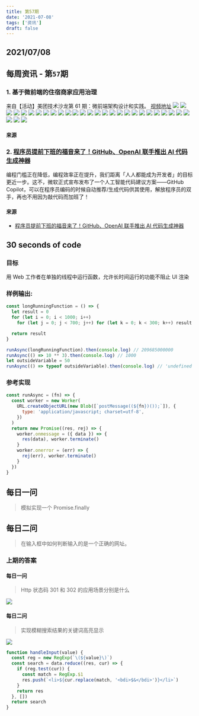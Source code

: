 ```yaml
---
title: 第57期
date: '2021-07-08'
tags: ['资讯']
draft: false
---
```


<TOCInline toc={props.toc} asDisclosure toHeading={3} />

## 2021/07/08

## 每周资讯 - 第`57`期

### 1. 基于微前端的住宿商家应用治理

来自【活动】美团技术沙龙第 61 期：微前端架构设计和实践。
[视频地址](http://mpvideo.qpic.cn/0bf2muaaiaaafeanhdw2ojqfazodarsqabaa.f10002.mp4?dis_k=fcc9f1053e8997d2cb8ee3f62c1066c1&dis_t=1625474686&spec_id=MjM5MTA1MjAxMQ%3D%3D1625474743&vid=wxv_1935460396044189704&format_id=10002)
![](https://mmbiz.qpic.cn/mmbiz_jpg/meG6Vo0Mevh5vsOfJGuAIB3Uian1xnSca411wvE5e4VqE4eDic7MO84ClvyMZN2F1AxRn1pnapksialnWwamucygg/640?wx_fmt=jpeg&tp=webp&wxfrom=5&wx_lazy=1&wx_co=1)
![](https://mmbiz.qpic.cn/mmbiz_jpg/meG6Vo0Mevh5vsOfJGuAIB3Uian1xnScafyCiamoBUGsNPA55TbKibTyFgicL2ribwrR912GpXxPHTGz003dcUz0s7g/640?wx_fmt=jpeg&tp=webp&wxfrom=5&wx_lazy=1&wx_co=1)
![](https://mmbiz.qpic.cn/mmbiz_jpg/meG6Vo0Mevh5vsOfJGuAIB3Uian1xnScaG3M0YiaibBnqXn2d8YYrwKb5BPpsyRW0gEaEjrN9OfKGUptRVKng2lDg/640?wx_fmt=jpeg&tp=webp&wxfrom=5&wx_lazy=1&wx_co=1)
![](https://mmbiz.qpic.cn/mmbiz_jpg/meG6Vo0Mevh5vsOfJGuAIB3Uian1xnScaWdvbAWbcFn9wbEKkkTt1DWS9ZMUB7IVpog8WD36lNXBhankqibprEGw/640?wx_fmt=jpeg&tp=webp&wxfrom=5&wx_lazy=1&wx_co=1)
![](https://mmbiz.qpic.cn/mmbiz_jpg/meG6Vo0Mevh5vsOfJGuAIB3Uian1xnScafjl6ImrgqF8LdkwkGX0c9hFECnibx108VOAicruKwgtL4FlrIxhlORJw/640?wx_fmt=jpeg&tp=webp&wxfrom=5&wx_lazy=1&wx_co=1)
![](https://mmbiz.qpic.cn/mmbiz_jpg/meG6Vo0Mevh5vsOfJGuAIB3Uian1xnScaXicNSRiaiahZ9KyPM8byfnr9YPLZZe4fkSnic2pf3f9ehrhSYjSkTO55kg/640?wx_fmt=jpeg&tp=webp&wxfrom=5&wx_lazy=1&wx_co=1)
![](https://mmbiz.qpic.cn/mmbiz_jpg/meG6Vo0Mevh5vsOfJGuAIB3Uian1xnSca2YCEicb7Wg7AEzoa7Xtff74dpFlkfcXx3Btp2JyYb1yKCTiaTeyq3icLg/640?wx_fmt=jpeg&tp=webp&wxfrom=5&wx_lazy=1&wx_co=1)
![](https://mmbiz.qpic.cn/mmbiz_jpg/meG6Vo0Mevh5vsOfJGuAIB3Uian1xnScarPGAIEjwqiaSUtb4bpEyP7DE0etib4xYEu9bOPlnRiamyVdtRZy9ABUDw/640?wx_fmt=jpeg&tp=webp&wxfrom=5&wx_lazy=1&wx_co=1)
![](https://mmbiz.qpic.cn/mmbiz_jpg/meG6Vo0Mevh5vsOfJGuAIB3Uian1xnScanshaqSdibAVsib7ibqCL2GuyaTqq46pt2dosrH1cDob0PwEA9tNlbMvwg/640?wx_fmt=jpeg&tp=webp&wxfrom=5&wx_lazy=1&wx_co=1)
![](https://mmbiz.qpic.cn/mmbiz_jpg/meG6Vo0Mevh5vsOfJGuAIB3Uian1xnScalXYcb1AXWxd2QguCq9ic0oQ0oyKWicPy6fOibt6zTELLWuialTnoPdZB4w/640?wx_fmt=jpeg&tp=webp&wxfrom=5&wx_lazy=1&wx_co=1)
![](https://mmbiz.qpic.cn/mmbiz_jpg/meG6Vo0Mevh5vsOfJGuAIB3Uian1xnSca1HYmnfICfozPMDbPicqJMcjc8RE1fGx4op4WGRMhsqVAHNlIwtTZFMg/640?wx_fmt=jpeg&tp=webp&wxfrom=5&wx_lazy=1&wx_co=1)
![](https://mmbiz.qpic.cn/mmbiz_jpg/meG6Vo0Mevh5vsOfJGuAIB3Uian1xnSca9UyDLb1QknnBicoAiaN6B2L15RHIBScStRQfbWnVfeJ5NqKBuCHoURZA/640?wx_fmt=jpeg&tp=webp&wxfrom=5&wx_lazy=1&wx_co=1)
![](https://mmbiz.qpic.cn/mmbiz_jpg/meG6Vo0Mevh5vsOfJGuAIB3Uian1xnScah72xHSng8WkAv2PLcb6B6nHic3u5pPfrfQbtAV5ibrGLRnTAq7vEaFBA/640?wx_fmt=jpeg&tp=webp&wxfrom=5&wx_lazy=1&wx_co=1)
![](https://mmbiz.qpic.cn/mmbiz_jpg/meG6Vo0Mevh5vsOfJGuAIB3Uian1xnScaUCkGYQ5xd6XxPTe4uc6DqSQfsqiarjOEMDTotazSPDvGMtice2CJLb7A/640?wx_fmt=jpeg&tp=webp&wxfrom=5&wx_lazy=1&wx_co=1)
![](https://mmbiz.qpic.cn/mmbiz_jpg/meG6Vo0Mevh5vsOfJGuAIB3Uian1xnScarHib8ibDdYpiaAvkZT2xz5D3iaCPE6uBZKU4ib0X4GZiaTQse7XQlZkdjfibw/640?wx_fmt=jpeg&tp=webp&wxfrom=5&wx_lazy=1&wx_co=1)
![](https://mmbiz.qpic.cn/mmbiz_jpg/meG6Vo0Mevh5vsOfJGuAIB3Uian1xnScaUfEPKkbV0r6BrU0DZhaGge6koVeO8GROL1TbnNmicC75415Q2wry0XQ/640?wx_fmt=jpeg&tp=webp&wxfrom=5&wx_lazy=1&wx_co=1)
![](https://mmbiz.qpic.cn/mmbiz_jpg/meG6Vo0Mevh5vsOfJGuAIB3Uian1xnScavBuTKKdANcuL7cpGVBGNMSuBRJJqleIFAib5eTX8Cw669PoBux5SWcA/640?wx_fmt=jpeg&tp=webp&wxfrom=5&wx_lazy=1&wx_co=1)
![](https://mmbiz.qpic.cn/mmbiz_jpg/meG6Vo0Mevh5vsOfJGuAIB3Uian1xnScaBjYlXKEJsbicwR9Ehia3PDdjDFoMIAicTXCWTDRiayoJnqqja2iaBE6JvGA/640?wx_fmt=jpeg&tp=webp&wxfrom=5&wx_lazy=1&wx_co=1)
![](https://mmbiz.qpic.cn/mmbiz_jpg/meG6Vo0Mevh5vsOfJGuAIB3Uian1xnScaKLpfHlfU8ibEw6Dxw7OA3d1HVGmrlJDSJXs1r960XeCJZlOSujNBOVQ/640?wx_fmt=jpeg&tp=webp&wxfrom=5&wx_lazy=1&wx_co=1)
![](https://mmbiz.qpic.cn/mmbiz_jpg/meG6Vo0Mevh5vsOfJGuAIB3Uian1xnScaAe4zs1FkicClddvmEiaYaPZmiaVmTIkpXJ5GaEibcV9rIvLHmIIU1Ygvsg/640?wx_fmt=jpeg&tp=webp&wxfrom=5&wx_lazy=1&wx_co=1)
![](https://mmbiz.qpic.cn/mmbiz_jpg/meG6Vo0Mevh5vsOfJGuAIB3Uian1xnScatoS1iaJZJa379nJp3VoRd5q5ic7mhvMJzjI1tzD5DlLpUAia35u8lBd0w/640?wx_fmt=jpeg&tp=webp&wxfrom=5&wx_lazy=1&wx_co=1)
![](https://mmbiz.qpic.cn/mmbiz_jpg/meG6Vo0Mevh5vsOfJGuAIB3Uian1xnScakeBF9dvRLujMne6Qw0L62Bq8z4YPRVKyiafh6L4dU7znWqgF3DMSlicA/640?wx_fmt=jpeg&tp=webp&wxfrom=5&wx_lazy=1&wx_co=1)
![](https://mmbiz.qpic.cn/mmbiz_jpg/meG6Vo0Mevh5vsOfJGuAIB3Uian1xnSca4Ls9gdjWwavIMgEiad8OaJU8KJ4KibGJqp1RaicPdsf8CgPY8bhpN3Y3g/640?wx_fmt=jpeg&tp=webp&wxfrom=5&wx_lazy=1&wx_co=1)
![](https://mmbiz.qpic.cn/mmbiz_jpg/meG6Vo0Mevh5vsOfJGuAIB3Uian1xnScabjXGrI8bovpZOnHe0j7TzKzWjJI2ILyc6bsLYPJFwkiaFbhDWF4mfxA/640?wx_fmt=jpeg&tp=webp&wxfrom=5&wx_lazy=1&wx_co=1)
![](https://mmbiz.qpic.cn/mmbiz_jpg/meG6Vo0Mevh5vsOfJGuAIB3Uian1xnScayDy6Ak1ljBw9CAnRph5AGX9KA1WtAm7SvKUvo5WKicM49kb8COrLhNg/640?wx_fmt=jpeg&tp=webp&wxfrom=5&wx_lazy=1&wx_co=1)
![](https://mmbiz.qpic.cn/mmbiz_jpg/meG6Vo0Mevh5vsOfJGuAIB3Uian1xnScaj7GS7JtmN9zwGXx1hn0kl9Wly2gkRbk2btfiaXgN6XElMyTbXwAAPcA/640?wx_fmt=jpeg&tp=webp&wxfrom=5&wx_lazy=1&wx_co=1)
![](https://mmbiz.qpic.cn/mmbiz_jpg/meG6Vo0Mevh5vsOfJGuAIB3Uian1xnScaMQNcWzGib8MEfuTbicbZgOj9A26ibLq3vsibbRKy1ATqlgaafzZHibqv4kg/640?wx_fmt=jpeg&tp=webp&wxfrom=5&wx_lazy=1&wx_co=1)
![](https://mmbiz.qpic.cn/mmbiz_jpg/meG6Vo0Mevh5vsOfJGuAIB3Uian1xnScaUkZCGHcFgLoF78E6BhhB95vSibtmoibdiccB5mNyrqyqdXJUYN1m5ic6NQ/640?wx_fmt=jpeg&tp=webp&wxfrom=5&wx_lazy=1&wx_co=1)
![](https://mmbiz.qpic.cn/mmbiz_jpg/meG6Vo0Mevh5vsOfJGuAIB3Uian1xnScaS5VBQz4co78aMWTKtS3IXfkYmVrHYcZoOk39IcoDqs4ZKoeVN4CnGA/640?wx_fmt=jpeg&tp=webp&wxfrom=5&wx_lazy=1&wx_co=1)
![](https://mmbiz.qpic.cn/mmbiz_jpg/meG6Vo0Mevh5vsOfJGuAIB3Uian1xnSca7iathlOemQYs3lSjFZnTDrDfoNiaT31DcS0wAy2u0hv7nUk83fUb6N9Q/640?wx_fmt=jpeg&tp=webp&wxfrom=5&wx_lazy=1&wx_co=1)

#### 来源

### 2. [程序员提前下班的福音来了！GitHub、OpenAI 联手推出 AI 代码生成神器](https://mp.weixin.qq.com/s/Zsaz4Jcy4w0jka2XkqB2Ug)

编程门槛正在降低，编程效率正在提升，我们距离「人人都能成为开发者」的目标更近一步。这不，微软正式宣布发布了一个人工智能代码建议方案——GitHub Copilot，可以在程序员编码的时候自动推荐/生成代码供其使用，解放程序员的双手，再也不用因为敲代码而加班了！

#### 来源

- [程序员提前下班的福音来了！GitHub、OpenAI 联手推出 AI 代码生成神器](https://mp.weixin.qq.com/s/Zsaz4Jcy4w0jka2XkqB2Ug)

## 30 seconds of code

### 目标

用 Web 工作者在单独的线程中运行函数，允许长时间运行的功能不阻止 UI 渲染

### 样例输出:

```js
const longRunningFunction = () => {
  let result = 0
  for (let i = 0; i < 1000; i++)
    for (let j = 0; j < 700; j++) for (let k = 0; k < 300; k++) result = result + i + j + k

  return result
}

runAsync(longRunningFunction).then(console.log) // 209685000000
runAsync(() => 10 ** 3).then(console.log) // 1000
let outsideVariable = 50
runAsync(() => typeof outsideVariable).then(console.log) // 'undefined'
```

### 参考实现

```js
const runAsync = (fn) => {
  const worker = new Worker(
    URL.createObjectURL(new Blob([`postMessage((${fn})());`]), {
      type: 'application/javascript; charset=utf-8',
    })
  )
  return new Promise((res, rej) => {
    worker.onmessage = ({ data }) => {
      res(data), worker.terminate()
    }
    worker.onerror = (err) => {
      rej(err), worker.terminate()
    }
  })
}
```

## 每日一问

> 模拟实现一个 Promise.finally

## 每日二问

> 在输入框中如何判断输入的是一个正确的网址。

### 上期的答案

#### 每日一问

> Http 状态码 301 和 302 的应用场景分别是什么

![](https://user-images.githubusercontent.com/23393062/63314108-37e7c880-c339-11e9-88c2-2d2390a07904.png)

#### 每日二问

> 实现模糊搜索结果的关键词高亮显示

![](http://resource.muyiy.cn/image/20191215220524.png)

```js
function handleInput(value) {
  const reg = new RegExp(`\(${value}\)`)
  const search = data.reduce((res, cur) => {
    if (reg.test(cur)) {
      const match = RegExp.$1
      res.push(`<li>${cur.replace(match, '<bdi>$&</bdi>')}</li>`)
    }
    return res
  }, [])
  return search
}
```

